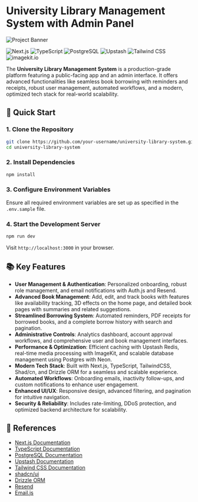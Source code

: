 # University Library Management System with Admin Panel

![Project Banner](https://github.com/user-attachments/assets/7cff0964-6c02-4af5-aa0c-964b349cc9aa)

![Next.js](https://img.shields.io/badge/-Next_JS-black?style=for-the-badge&logo=nextdotjs&logoColor=white)
![TypeScript](https://img.shields.io/badge/-TypeScript-black?style=for-the-badge&logo=typescript&logoColor=white&color=3178C6)
![PostgreSQL](https://img.shields.io/badge/-PostgreSQL-black?style=for-the-badge&logo=postgresql&logoColor=white&color=4169E1)
![Upstash](https://img.shields.io/badge/-Upstash-black?style=for-the-badge&logo=upstash&logoColor=white&color=00E9A3)
![Tailwind CSS](https://img.shields.io/badge/-Tailwind_CSS-black?style=for-the-badge&logo=tailwindcss&logoColor=white&color=06B6D4)
![imagekit.io](https://img.shields.io/badge/-ImageKit.io-black?style=for-the-badge&logo=imagekit&logoColor=white&color=00B2A9)

The **University Library Management System** is a production-grade platform featuring a public-facing app and an admin interface. It offers advanced functionalities like seamless book borrowing with reminders and receipts, robust user management, automated workflows, and a modern, optimized tech stack for real-world scalability.

## 🚀 Quick Start

### 1. Clone the Repository

```bash
git clone https://github.com/your-username/university-library-system.git
cd university-library-system
```

### 2. Install Dependencies

```bash
npm install
```

### 3. Configure Environment Variables

Ensure all required environment variables are set up as specified in the `.env.sample` file.

### 4. Start the Development Server

```bash
npm run dev
```

Visit `http://localhost:3000` in your browser.

## 📚 Key Features

- **User Management & Authentication**: Personalized onboarding, robust role management, and email notifications with Auth.js and Resend.  
- **Advanced Book Management**: Add, edit, and track books with features like availability tracking, 3D effects on the home page, and detailed book pages with summaries and related suggestions.  
- **Streamlined Borrowing System**: Automated reminders, PDF receipts for borrowed books, and a complete borrow history with search and pagination.  
- **Administrative Controls**: Analytics dashboard, account approval workflows, and comprehensive user and book management interfaces.  
- **Performance & Optimization**: Efficient caching with Upstash Redis, real-time media processing with ImageKit, and scalable database management using Postgres with Neon.  
- **Modern Tech Stack**: Built with Next.js, TypeScript, TailwindCSS, Shad/cn, and Drizzle ORM for a seamless and scalable experience.  
- **Automated Workflows**: Onboarding emails, inactivity follow-ups, and custom notifications to enhance user engagement.  
- **Enhanced UI/UX**: Responsive design, advanced filtering, and pagination for intuitive navigation.  
- **Security & Reliability**: Includes rate-limiting, DDoS protection, and optimized backend architecture for scalability.

## 🔗 References

- [Next.js Documentation](https://nextjs.org/docs)
- [TypeScript Documentation](https://www.typescriptlang.org/docs/)
- [PostgreSQL Documentation](https://www.postgresql.org/docs/)
- [Upstash Documentation](https://upstash.com/docs)
- [Tailwind CSS Documentation](https://tailwindcss.com/docs)
- [shadcn/ui](https://ui.shadcn.dev)
- [Drizzle ORM](https://orm.drizzle.team)
- [Resend](https://resend.com)
- [Email.js](https://www.emailjs.com)
<!-- - [YouTube](https://www.youtube.com/watch?v=EZajJGOMWas) -->
